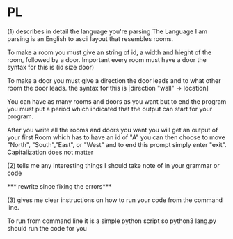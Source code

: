 # PL

(1) describes in detail the language you're parsing
The Language I am parsing is an English to ascii layout that resembles rooms.

To make a room you must give an string of id, a width and hieght of the room, followed by a door. 
Important every room must have a door
the syntax for this is (id size door)

To make a door you must give a direction the door leads and to what other room the door leads.
the syntax for this is [direction "wall" -> location]

You can have as many rooms and doors as you want but to end the program you must put a period which indicated that the
output can start for your program. 

After you write all the rooms and doors you want you will get an output of your first Room which has to have an id of "A"
you can then choose to move "North", "South","East", or "West" and to end this prompt simply enter "exit". Capitalization does not matter


(2) tells me any interesting things I should take note of in your grammar or code

*** rewrite since fixing the errors***

(3) gives me clear instructions on how to run your code from the command line. 

To run from command line it is a simple python script so 
python3 lang.py
should run the code for you
